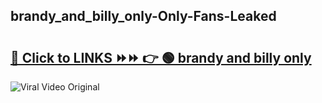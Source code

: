 
 ## brandy_and_billy_only-Only-Fans-Leaked

# <h2><a href="https://clipsfans.com/brandy_and_billy_only&ref=git">🔗 Click to LINKS ⏩⏩ 👉 🟢 brandy and billy only </a></h2>

<a href="https://clipsfans.com/brandy_and_billy_only&ref=git" rel="nofollow" data-target="animated-image.originalLink"><img src="https://i.ibb.co.com/xMMVF88/686577567.gif" alt="Viral Video Original" style="max-width: 100%; display: inline-block;" data-target="animated-image.originalImage"></a>
